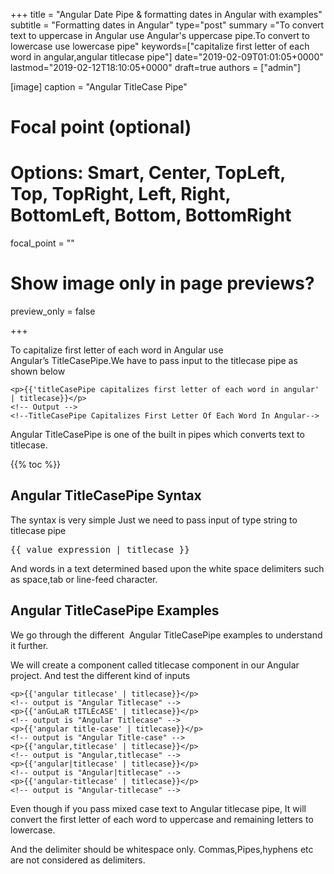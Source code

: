 +++
title = "Angular Date Pipe & formatting dates in Angular with examples"
subtitle = "Formatting dates in Angular"
type="post"
summary ="To convert text to uppercase in Angular use Angular&#039;s uppercase pipe.To convert to lowercase use lowercase pipe"
keywords=["capitalize first letter of each word in angular,angular titlecase pipe"]
date="2019-02-09T01:01:05+0000"
lastmod="2019-02-12T18:10:05+0000"
draft=true
authors = ["admin"]


[image]
  caption = "Angular TitleCase Pipe"

  # Focal point (optional)
  # Options: Smart, Center, TopLeft, Top, TopRight, Left, Right, BottomLeft, Bottom, BottomRight
  focal_point = ""

  # Show image only in page previews?
  preview_only = false

+++

To capitalize first letter of each word in Angular use Angular&#8217;s TitleCasePipe.We have to pass input to the titlecase pipe as shown below

```
<p>{{'titleCasePipe capitalizes first letter of each word in angular'
| titlecase}}</p>
<!-- Output -->
<!--TitleCasePipe Capitalizes First Letter Of Each Word In Angular-->
```

Angular TitleCasePipe is one of the built in pipes which converts text to titlecase.

{{% toc %}}

## Angular TitleCasePipe Syntax

The syntax is very simple Just we need to pass input of type string to titlecase pipe

<pre>{{ value_expression | titlecase }}</pre>

And words in a text determined based upon the white space delimiters such as space,tab or line-feed character.

## Angular TitleCasePipe Examples

We go through the different  Angular TitleCasePipe examples to understand it further.

We will create a component called titlecase component in our Angular project. And test the different kind of inputs

```
<p>{{'angular titlecase' | titlecase}}</p>
<!-- output is "Angular Titlecase" --> 
<p>{{'anGuLaR tITLEcASE' | titlecase}}</p> 
<!-- output is "Angular Titlecase" --> 
<p>{{'angular title-case' | titlecase}}</p>
<!-- output is "Angular Title-case" --> 
<p>{{'angular,titlecase' | titlecase}}</p>
<!-- output is "Angular,titlecase" -->
<p>{{'angular|titlecase' | titlecase}}</p>
<!-- output is "Angular|titlecase" -->
<p>{{'angular-titlecase' | titlecase}}</p>
<!-- output is "Angular-titlecase" -->
```

Even though if you pass mixed case text to Angular titlecase pipe, It will convert the first letter of each word to uppercase and remaining letters to lowercase.

And the delimiter should be whitespace only. Commas,Pipes,hyphens etc are not considered as delimiters.